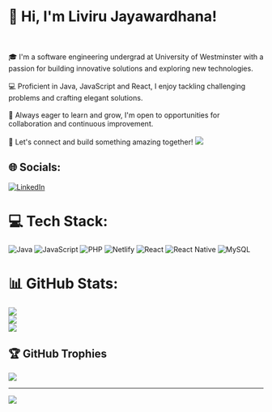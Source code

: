 # 👋 Hi, I'm Liviru Jayawardhana!<br><br>
🎓 I'm a software engineering undergrad at University of Westminster with a passion for building innovative solutions and exploring new technologies.<br><br>💻 Proficient in Java, JavaScript and React, I enjoy tackling challenging problems and crafting elegant solutions.<br><br>🌱 Always eager to learn and grow, I'm open to opportunities for collaboration and continuous improvement.<br><br>🚀 Let's connect and build something amazing together!
<img src= "https://cdn.dribbble.com/users/2131993/screenshots/4948736/thoughtworks-gif_dribbble.gif">


## 🌐 Socials:
[![LinkedIn](https://img.shields.io/badge/LinkedIn-%230077B5.svg?logo=linkedin&logoColor=white)](https://linkedin.com/in/www.linkedin.com/in/liviru-jayawardhana-b2329b243) 

# 💻 Tech Stack:
![Java](https://img.shields.io/badge/java-%23ED8B00.svg?style=for-the-badge&logo=openjdk&logoColor=white) ![JavaScript](https://img.shields.io/badge/javascript-%23323330.svg?style=for-the-badge&logo=javascript&logoColor=%23F7DF1E) ![PHP](https://img.shields.io/badge/php-%23777BB4.svg?style=for-the-badge&logo=php&logoColor=white) ![Netlify](https://img.shields.io/badge/netlify-%23000000.svg?style=for-the-badge&logo=netlify&logoColor=#00C7B7) ![React](https://img.shields.io/badge/react-%2320232a.svg?style=for-the-badge&logo=react&logoColor=%2361DAFB) ![React Native](https://img.shields.io/badge/react_native-%2320232a.svg?style=for-the-badge&logo=react&logoColor=%2361DAFB) ![MySQL](https://img.shields.io/badge/mysql-%2300000f.svg?style=for-the-badge&logo=mysql&logoColor=white)
# 📊 GitHub Stats:
![](https://github-readme-stats.vercel.app/api?username=liviru-j&theme=tokyonight&hide_border=false&include_all_commits=true&count_private=true)<br/>
![](https://github-readme-streak-stats.herokuapp.com/?user=liviru-j&theme=tokyonight&hide_border=false)<br/>
![](https://github-readme-stats.vercel.app/api/top-langs/?username=liviru-j&theme=tokyonight&hide_border=false&include_all_commits=true&count_private=true&layout=compact)

## 🏆 GitHub Trophies
![](https://github-profile-trophy.vercel.app/?username=liviru-j&theme=tokyonight&no-frame=false&no-bg=true&margin-w=4)

---
[![](https://visitcount.itsvg.in/api?id=liviru-j&icon=0&color=0)](https://visitcount.itsvg.in)

<!-- Proudly created with GPRM ( https://gprm.itsvg.in ) -->
